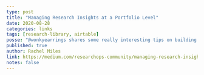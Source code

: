 ```yaml
---
type: post
title: "Managing Research Insights at a Portfolio Level"
date: 2020-08-28
categories: links
tags: [research-library, airtable]
posse: "@wonkyearrings shares some really interesting tips on building a portfolio level research repository in Airtable."
published: true
author: Rachel Miles
link: https://medium.com/researchops-community/managing-research-insights-at-a-portfolio-level-45585c9594d8
notes: false
---
```

